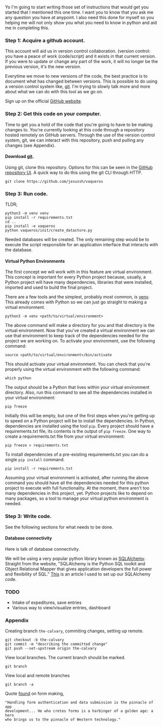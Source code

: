 Yo I'm going to start writing those set of instructions that would get you
started that I mentioned this one time. I want you to know that you ask me any
question you have at anypoint. I also need this done for myself so you helping
me will not only show you what you need to know in python and aid me in
completing this.

### Step 1: Acquire a github account. 
This account will aid us in version control collaboration. (version control:
you have a peace of work (code/script) and it exists in that current version.
If you were to update or change any part of the work, it will no longer be
the previous version, it's the new version. 

Everytime we move to new versions of the code, the best practice is to
document what has changed between versions. This is possible to do using a
version control system like, [git](https://git-scm.com/). I'm trying to slowly
talk more and more about what we can do with this tool as we go on.

Sign up on the official [GitHub website](https://github.com/).


### Step 2: Get this code on your computer.
Time to get you a hold of the code that you're going to have to be making
changes to. You're currently looking at this code through a repository hosted
remotely on GitHub servers. Through the use of the version control system, git,
we can interact with this repository, push and pulling any changes (see
Appendix). 

#### Download [git](https://git-scm.com/).

Using git, clone this repository. Options for this can be seen in the [GitHub
repository UI](https://github.com/jesuzsh/vaqueros). A quick way to do this
using the git CLI through HTTP.

    git clone https://github.com/jesuzsh/vaqueros

### Step 3: Run code.
TLDR;

    python3 -m venv venv
    pip install -r requirements.txt
    cd ..
    pip install -e vaqueros
    python vaqueros/init/create_datastore.py

Needed databases will be created. The only remaining step would be to execute
the script responsible for an application interface that interacts with the
database. 

#### Virtual Python Environments
The first concept we will work with in this feature are virtual environment.
This concept is important for every Python project because, usually, a Python
project will have many dependencies, libraries that were installed,
imported and used to build the final project. 

There are a few tools and the simplest, probably most common, is
[venv](https://docs.python.org/3/library/venv.html). This already comes with
Python so we can just go straight to making a virtual environment.

    python3 -m venv <path/to/virtual/environment>

The above command will make a directory for you and that directory is the
virtual environment. Now that you've created a virtual environment we can use
that environment to keep track of the dependencies needed for the project we
are working on. To activate your environment, use the following command:

    source <path/to/virtual/environment>/bin/activate

This should activate your virtual environment. You can check that you're
properly using the virtual environment with the following command:

    which python

The output should be a Python that lives within your virtual environment
directory. Also, run this command to see all the dependencies installed in your
virtual environment:

    pip freeze

Initially this will be empty, but one of the first steps when you're getting up
to speed on a Python project will be to install the dependencies. In Python,
dependencies are installed using the tool `pip`. Every project should have a
requirements.txt file, its contents is the output of `pip freeze`. One way to
create a requirements.txt file from your virtual environment:

    pip freeze > requirements.txt

To install dependencies of a pre-existing requirements.txt you can do a single
`pip install` command. 

    pip install -r requirements.txt

Assuming your virtual environment is activated, after running the above
command you should have all the dependencies needed for this python project to
execute with full functionality. At the moment, there aren't too many
dependencies in this project, yet. Python projects like to depend on many
packages, so a tool to manage your virtual python environment is needed.


### Step 3: Write code.
See the following sections for what needs to be done. 


#### Database connectivity
Here is talk of database connectivity.

We will be using a very popular python library known as
[SQLAlchemy](https://www.sqlalchemy.org/). Straight from the website,
"SQLAlchemy is the Python SQL toolkit and Object Relational Mapper that gives
application developers the full power and flexibility of SQL."
[This](https://docs.sqlalchemy.org/en/13/orm/tutorial.html) is an article I
used to set up our SQLAlchemy code.

### TODO

* Intake of expeditures, save entries
* Various way to view/visualize entries, dashboard


### Appendix
Creating branch `the-calvary`, commiting changes, setting up remote. 

    git checkout -b the-calvary
    git commit -m "describing the committed change"
    git push --set-upstream origin the-calvary

View local branches. The current branch should be marked. 

    git branch

View local and remote branches

    git branch -a


Quote [found](https://hackersandslackers.com/flask-wtforms-forms/) on form making,

    "Handling form authentication and data submission is the pinnacle of app
    development... He who cretes forms is a harbinger of a golden age: a hero
    who brings us to the pinnacle of Western technology."
